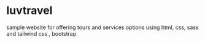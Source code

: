 # luvtravel
sample website for offering tours and services options using html, css, sass and tailwind css , bootstrap
